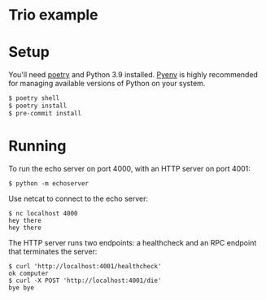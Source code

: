 Trio example
============

# Setup

You'll need [poetry](https://python-poetry.org/) and Python 3.9 installed.
[Pyenv](https://github.com/pyenv/pyenv) is highly recommended for managing available
versions of Python on your system.

```sh
$ poetry shell
$ poetry install
$ pre-commit install
``` 

# Running

To run the echo server on port 4000, with an HTTP server on port 4001:

```
$ python -m echoserver
```

Use netcat to connect to the echo server:

```
$ nc localhost 4000
hey there
hey there
```

The HTTP server runs two endpoints: a healthcheck and an RPC endpoint that
terminates the server:

```
$ curl 'http://localhost:4001/healthcheck'
ok computer
$ curl -X POST 'http://localhost:4001/die'
bye bye
```

